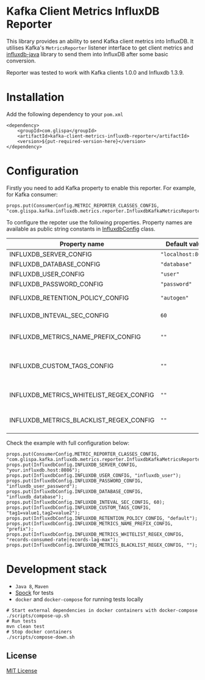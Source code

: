 Kafka Client Metrics InfluxDB Reporter
=====================================
This library provides an ability to send Kafka client metrics into InfluxDB.
It utilises Kafka's `MetricsReporter` listener interface to get client metrics and
[influxdb-java](https://github.com/influxdata/influxdb-java) library to send them into
InfluxDB after some basic conversion.

Reporter was tested to work with Kafka clients 1.0.0 and Influxdb 1.3.9.

# Installation

Add the following dependency to your `pom.xml`
```
<dependency>
    <groupId>com.glispa</groupId>
    <artifactId>kafka-client-metrics-influxdb-reporter</artifactId>
    <version>${put-required-version-here}</version>
</dependency>
```

# Configuration
Firstly you need to add Kafka property to enable this reporter. For example, for Kafka consumer:
```
props.put(ConsumerConfig.METRIC_REPORTER_CLASSES_CONFIG, "com.glispa.kafka.influxdb.metrics.reporter.InfluxdbKafkaMetricsReporter");
```

To configure the repoter use the following properties. Property names are available as public string constants in
[InfluxdbConfig](src/main/java/com/glispa/kafka/influxdb/metrics/reporter/InfluxdbConfig.java) class.

|Property name |Default value |Type |Description |
|--------------|--------------|:-----:|------------|
|INFLUXDB_SERVER_CONFIG|`"localhost:8086"`|String|InfluxDB endpoint|
|INFLUXDB_DATABASE_CONFIG|`"database"`|String|InfluxDB database|
|INFLUXDB_USER_CONFIG|`"user"`|String|InfluxDB user|
|INFLUXDB_PASSWORD_CONFIG|`"password"`|String|InfluxDB user password|
|INFLUXDB_RETENTION_POLICY_CONFIG|`"autogen"`|String|Influxdb retention policy name|
|INFLUXDB_INTEVAL_SEC_CONFIG|`60`|int|Interval for sending the metrics in secods|
|INFLUXDB_METRICS_NAME_PREFIX_CONFIG|`""`|String|Prefix to append to each influxdb measurement with dot (`.`) as separator|
|INFLUXDB_CUSTOM_TAGS_CONFIG|`""`|String|Map of custom tags to add to all measurements, format key1=value1,key2=value2|
|INFLUXDB_METRICS_WHITELIST_REGEX_CONFIG|`""`|String|Java regex to send **only** metrics with matching names|
|INFLUXDB_METRICS_BLACKLIST_REGEX_CONFIG|`""`|String|Java regex to do **NOT** send metrics with matching names|


Check the example with full configuration below:

```
props.put(ConsumerConfig.METRIC_REPORTER_CLASSES_CONFIG, "com.glispa.kafka.influxdb.metrics.reporter.InfluxdbKafkaMetricsReporter");
props.put(InfluxdbConfig.INFLUXDB_SERVER_CONFIG, "your.influxdb.host:8086");
props.put(InfluxdbConfig.INFLUXDB_USER_CONFIG, "influxdb_user");
props.put(InfluxdbConfig.INFLUXDB_PASSWORD_CONFIG, "influxdb_user_password");
props.put(InfluxdbConfig.INFLUXDB_DATABASE_CONFIG, "influxdb_database");
props.put(InfluxdbConfig.INFLUXDB_INTEVAL_SEC_CONFIG, 60);
props.put(InfluxdbConfig.INFLUXDB_CUSTOM_TAGS_CONFIG, "tag1=value1,tag2=value2");
props.put(InfluxdbConfig.INFLUXDB_RETENTION_POLICY_CONFIG, "default");
props.put(InfluxdbConfig.INFLUXDB_METRICS_NAME_PREFIX_CONFIG, "prefix");
props.put(InfluxdbConfig.INFLUXDB_METRICS_WHITELIST_REGEX_CONFIG, "records-consumed-rate|records-lag-max");
props.put(InfluxdbConfig.INFLUXDB_METRICS_BLACKLIST_REGEX_CONFIG, "");
```

# Development stack
* `Java 8`, `Maven`
* [Spock](https://github.com/spockframework/spock) for tests
* `docker` and `docker-compose` for running tests locally

```
# Start external dependencies in docker containers with docker-compose
./scripts/compose-up.sh
# Run tests
mvn clean test
# Stop docker containers
./scripts/compose-down.sh
```

## License

[MIT License](LICENSE)
